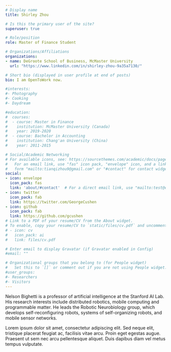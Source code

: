 ```yaml
---
# Display name
title: Shirley Zhou

# Is this the primary user of the site?
superuser: true

# Role/position
role: Master of Finance Student

# Organizations/Affiliations
organizations:
- name: DeGroote School of Business, McMaster University
  url: "https://www.linkedin.com/in/shirley-zhou-9a35a7130/"

# Short bio (displayed in user profile at end of posts)
bio: I am OpenToWork now.

#interests:
#- Photography
#- Cooking
#- Daydream

#education:
#  courses:
#  - course: Master in Finance
#    institution: McMaster University (Canada)
#    year: 2019-2020
#  - course: Bachelor in Accounting
#    institution: Chang'an University (China)
#    year: 2011-2015

# Social/Academic Networking
# For available icons, see: https://sourcethemes.com/academic/docs/page-builder/#icons
#   For an email link, use "fas" icon pack, "envelope" icon, and a link in the
#   form "mailto:tianqizhou9@gmail.com" or "#contact" for contact widget.
social:
- icon: envelope
  icon_pack: fas
  link: 'about/#contact'  # For a direct email link, use "mailto:test@example.org".
- icon: twitter
  icon_pack: fab
  link: https://twitter.com/GeorgeCushen
- icon: github
  icon_pack: fab
  link: https://github.com/gcushen
# Link to a PDF of your resume/CV from the About widget.
# To enable, copy your resume/CV to `static/files/cv.pdf` and uncomment the lines below.
# - icon: cv
#   icon_pack: ai
#   link: files/cv.pdf

# Enter email to display Gravatar (if Gravatar enabled in Config)
#email: ""

# Organizational groups that you belong to (for People widget)
#   Set this to `[]` or comment out if you are not using People widget.
#user_groups:
#- Researchers
#- Visitors
---
```


Nelson Bighetti is a professor of artificial intelligence at the Stanford AI Lab. His research interests include distributed robotics, mobile computing and programmable matter. He leads the Robotic Neurobiology group, which develops self-reconfiguring robots, systems of self-organizing robots, and mobile sensor networks.

Lorem ipsum dolor sit amet, consectetur adipiscing elit. Sed neque elit, tristique placerat feugiat ac, facilisis vitae arcu. Proin eget egestas augue. Praesent ut sem nec arcu pellentesque aliquet. Duis dapibus diam vel metus tempus vulputate.
